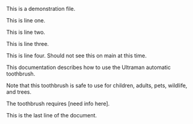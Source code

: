 
This is a demonstration file.


This is line one.

This is line two.

This is line three.

This is line four. Should not see this on main at this time.


This documentation describes how to use the Ultraman automatic
toothbrush.

Note that this toothbrush is safe to use for children,
adults, pets, wildlife, and trees.

The toothbrush requires [need info here].

This is the last line of the document.
